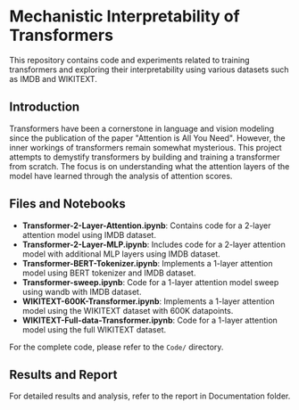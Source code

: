 # Mechanistic Interpretability of Transformers

This repository contains code and experiments related to training transformers and exploring their interpretability using various datasets such as IMDB and WIKITEXT.

## Introduction

Transformers have been a cornerstone in language and vision modeling since the publication of the paper "Attention is All You Need". However, the inner workings of transformers remain somewhat mysterious. This project attempts to demystify transformers by building and training a transformer from scratch. The focus is on understanding what the attention layers of the model have learned through the analysis of attention scores.

## Files and Notebooks

- **Transformer-2-Layer-Attention.ipynb**: Contains code for a 2-layer attention model using IMDB dataset.
- **Transformer-2-Layer-MLP.ipynb**: Includes code for a 2-layer attention model with additional MLP layers using IMDB dataset.
- **Transformer-BERT-Tokenizer.ipynb**: Implements a 1-layer attention model using BERT tokenizer and IMDB dataset.
- **Transformer-sweep.ipynb**: Code for a 1-layer attention model sweep using wandb with IMDB dataset.
- **WIKITEXT-600K-Transformer.ipynb**: Implements a 1-layer attention model using the WIKITEXT dataset with 600K datapoints.
- **WIKITEXT-Full-data-Transformer.ipynb**: Code for a 1-layer attention model using the full WIKITEXT dataset.

For the complete code, please refer to the `Code/` directory.

## Results and Report

For detailed results and analysis, refer to the report in Documentation folder.


